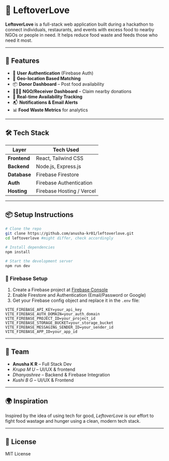 # 🍱 LeftoverLove

**LeftoverLove** is a full-stack web application built during a hackathon to connect individuals, restaurants, and events with excess food to nearby NGOs or people in need. It helps reduce food waste and feeds those who need it most.

---

## 🚀 Features

* 🔐 **User Authentication** (Firebase Auth)
* 📍 **Geo-location Based Matching**
* 📦 **Donor Dashboard** – Post food availability
* 🧑‍🤝‍🧑 **NGO/Receiver Dashboard** – Claim nearby donations
* 📅 **Real-time Availability Tracking**
* 📬 **Notifications & Email Alerts**
* 📊 **Food Waste Metrics** for analytics

---

## 🛠️ Tech Stack

| Layer        | Tech Used                 |
| ------------ | ------------------------- |
| **Frontend** | React, Tailwind CSS       |
| **Backend**  | Node.js, Express.js       |
| **Database** | Firebase Firestore        |
| **Auth**     | Firebase Authentication   |
| **Hosting**  | Firebase Hosting / Vercel |

---

## 📦 Setup Instructions

```bash
# Clone the repo
git clone https://github.com/anusha-kr01/leftoverlove.git
cd leftoverlove #might differ, check accordingly

# Install dependencies
npm install

# Start the development server
npm run dev
```

### 🔑 Firebase Setup

1. Create a Firebase project at [Firebase Console](https://console.firebase.google.com/)
2. Enable Firestore and Authentication (Email/Password or Google)
3. Get your Firebase config object and replace it in the `.env` file:

```env
VITE_FIREBASE_API_KEY=your_api_key
VITE_FIREBASE_AUTH_DOMAIN=your_auth_domain
VITE_FIREBASE_PROJECT_ID=your_project_id
VITE_FIREBASE_STORAGE_BUCKET=your_storage_bucket
VITE_FIREBASE_MESSAGING_SENDER_ID=your_sender_id
VITE_FIREBASE_APP_ID=your_app_id
```

---

## 🤝 Team

* **Anusha K R** – Full Stack Dev
* *Krupa M U* – UI/UX & frontend
* *Dhanyashree* – Backend & Firebase Integration
* *Kushi B G* – UI/UX & Frontend

---

## 🌍 Inspiration

Inspired by the idea of using tech for good, *LeftoverLove* is our effort to fight food wastage and hunger using a clean, modern tech stack.

---

## 📄 License

MIT License
